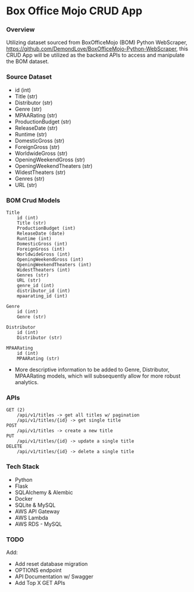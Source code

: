 # Box Office Mojo CRUD App

### Overview

Utilizing dataset sourced from BoxOfficeMojo (BOM) Python WebScraper, https://github.com/DemondLove/BoxOfficeMojo-Python-WebScraper, this CRUD App will be utilized as the backend APIs to access and manipulate the BOM dataset.

### Source Dataset

- id (int)
- Title (str)
- Distributor (str)
- Genre (str)
- MPAARating (str)
- ProductionBudget (str)
- ReleaseDate (str)
- Runtime (str)
- DomesticGross (str)
- ForeignGross (str)
- WorldwideGross (str)
- OpeningWeekendGross (str)
- OpeningWeekendTheaters (str)
- WidestTheaters (str)
- Genres (str)
- URL (str)

### BOM Crud Models

    Title
        id (int)
        Title (str)
        ProductionBudget (int)
        ReleaseDate (date)
        Runtime (int)
        DomesticGross (int)
        ForeignGross (int)
        WorldwideGross (int)
        OpeningWeekendGross (int)
        OpeningWeekendTheaters (int)
        WidestTheaters (int)
        Genres (str)
        URL (str)
        genre_id (int)
        distributor_id (int)
        mpaarating_id (int)

    Genre
        id (int)
        Genre (str)
    
    Distributor
        id (int)
        Distributor (str)
    
    MPAARating
        id (int)
        MPAARating (str)
* More descriptive information to be added to Genre, Distributor, MPAARating models, which will subsequently allow for more robust analytics.

### APIs

    GET (2)
        /api/v1/titles -> get all titles w/ pagination
        /api/v1/titles/{id} -> get single title
    POST
        /api/v1/titles -> create a new title
    PUT
        /api/v1/titles/{id} -> update a single title
    DELETE
        /api/v1/titles/{id} -> delete a single title

### Tech Stack

- Python
- Flask
- SQLAlchemy & Alembic
- Docker
- SQLite & MySQL
- AWS API Gateway
- AWS Lambda
- AWS RDS - MySQL

### TODO
Add:
- Add reset database migration
- OPTIONS endpoint
- API Documentation w/ Swagger
- Add Top X GET APIs
